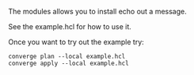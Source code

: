 The modules allows you to install echo out a message.

See the example.hcl for how to use it.

Once you want to try out the example try: 

```
converge plan --local example.hcl
converge apply --local example.hcl
```

